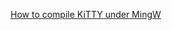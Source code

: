 [How to compile KiTTY under MingW](https://nesity.improwizuj.pl/2013/09/17/how-to-compile-putty-or-kitty-under-mingw/)